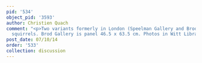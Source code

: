 ```yaml
---
pid: '534'
object_pid: '3593'
author: Christien Quach
comment: "<p>Two variants formerly in London (Speelman Gallery and Brod Gallery) with
  squirrels. Brod Gallery is panel 46.5 x 63.5 cm. Photos in Witt Library.</p>\n"
post_date: 07/10/14
order: '533'
collection: discussion
---
```

